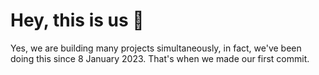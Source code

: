 # Hey, this is us 🙌

Yes, we are building many projects simultaneously, in fact, we've been doing this since 8 January 2023. That's when we made our first commit.
